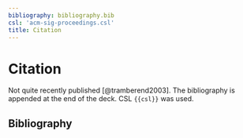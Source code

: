 ```yaml
---
bibliography: bibliography.bib
csl: 'acm-sig-proceedings.csl'
title: Citation
---
```


# Citation

Not quite recently published [@tramberend2003]. The bibliography is
appended at the end of the deck. CSL `{{csl}}` was used.

## Bibliography
